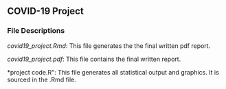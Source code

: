 ## COVID-19 Project

### File Descriptions

*covid19_project.Rmd*: This file generates the the final written pdf report. 

*covid19_project.pdf*: This file contains the final written report.

*project code.R": This file generates all statistical output and graphics. It is sourced in the .Rmd file.
